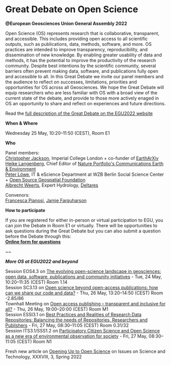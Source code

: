 # Great Debate on Open Science 
**@European Geosciences Union General Assembly 2022**

Open Science (OS) represents research that is collaborative, transparent, and accessible. This includes providing open access to all scientific outputs, such as publications, data, methods, software, and more. OS practices are intended to improve transparency, reproducibility, and dissemination of new knowledge. By enabling greater usability of data and methods, it has the potential to improve the productivity of the research community. Despite best intentions by the scientific community, several barriers often prevent making data, software, and publications fully open and accessible to all. In this Great Debate we invite our panel members and the audience to reflect on successes, limitations, priorities and opportunities for OS across all Geosciences. We hope the Great Debate will equip researchers who are less familiar with OS with a broad view of the current state of the debate, and provide to those more actively enaged in OS an opportunity to share and reflect on experiences and future directions.

Read the <a href="https://meetingorganizer.copernicus.org/EGU22/session/42789">full description of the Great Debate on the EGU2022 website</a> 

**When & Where**

Wednesday 25 May, 10:20–11:50 (CEST), Room E1 

**Who** 

Panel members:<br/>
<a href="https://www.imperial.ac.uk/people/c.jackson">Christopher Jackson</a>, Imperial College London + co-funder of <a href="https://eartharxiv.org/">EarthArXiv</a> <br/>
<a href="https://www.nature.com/commsenv/editors">Heike Langenberg</a>, Chief Editor of <a href="https://www.nature.com/commsenv/">Nature Portfolio's Communications Earth & Environment</a><br/>
<a href="https://orcid.org/0000-0003-2257-0517">Peter Löwe</a>, IT & eScience Department at WZB Berlin Social Science Center + <a href="https://www.osgeo.org/">Open Source Geospatial Foundation</a> <br/>
<a href="https://www.deltares.nl/en/experts/albrecht-weerts-2/">Albrecht Weerts</a>, Expert Hydrology, <a href="https://www.deltares.nl/en/">Deltares</a>

Convenors:<br/>
<a href="https://research-information.bris.ac.uk/en/persons/francesca-pianosi">Francesca Pianosi</a>, <a href="https://jifarquharson.github.io">Jamie Farquharson</a>

**How to participate**

If you are registered for either in-person or virtual participation to EGU, you can join the Debate in Room E1 or virtually. There will be opportunities to ask questions during the Great Debate but you can also submit a question before the Debate through this:<br/>
<a href="https://forms.office.com/Pages/DesignPage.aspx?lang=en-GB&origin=OfficeDotCom&route=Start#FormId=MH_ksn3NTkql2rGM8aQVG83kN6_RhnhHphTfRWXp-fpUNUJJUExOVTM5WDNLWVJUUk9WUjIwVEFOVC4u">**Online form for questions**</a>

~~

***More OS at EGU2022 and beyond***

Session EOS4.3 on <a href="https://meetingorganizer.copernicus.org/EGU22/session/43037">The evolving open-science landscape in geosciences: open data, software, publications and community initiatives</a> - Tue, 24 May, 10:20–11:35 (CEST) Room 1.14<br/>
Session SC3.13 on <a href="https://meetingorganizer.copernicus.org/EGU22/session/44089">Open science beyond open-access publications: how can we share our code and data?</a> - Thu, 26 May, 13:20–14:50 (CEST) Room -2.85/86<br/> 
Townhall Meeting on <a href="https://meetingorganizer.copernicus.org/EGU22/session/44568">Open access publishing – transparent and inclusive for all?</a> - Thu, 26 May, 19:00–20:00 (CEST) Room M1<br/>
Session ESSI3.1 on <a href="https://meetingorganizer.copernicus.org/EGU22/session/42031">Best Practices and Realities of Research Data Repositories: Balancing the needs of Repositories, Researchers and Publishers</a> - Fri, 27 May, 08:30–11:05 (CEST) Room 0.31/32<br/>
Session ITS3.1/SSS1.2 on <a href="https://meetingorganizer.copernicus.org/EGU22/session/43571">Participatory Citizen Science and Open Science as a new era of environmental observation for society</a> - Fri, 27 May, 08:30–11:05 (CEST) Room N1

Fresh new article on <a href="https://issues.org/opening-up-open-science-gentemann-erdmann-kroeger/">Opening Up to Open Science</a> on Issues on Science and Technology, XXXVIII, 3, Spring 2022

